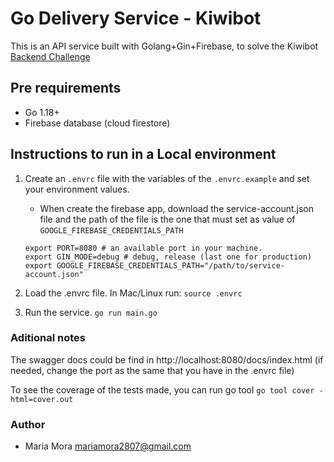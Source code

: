 # Go Delivery Service - Kiwibot

This is an API service built with Golang+Gin+Firebase, to solve the Kiwibot [Backend Challenge](https://kiwi.notion.site/Backed-developer-technical-test-bbea8f94184643419b57932d214ed66f)

## Pre requirements

- Go 1.18+
- Firebase database (cloud firestore)

## Instructions to run in a Local environment

1. Create an `.envrc` file with the variables of the `.envrc.example` and set your environment values.
    - When create the firebase app, download the service-account.json file and the path of the file is the one that must set as value of `GOOGLE_FIREBASE_CREDENTIALS_PATH`
    ```
    export PORT=8080 # an available port in your machine.
    export GIN_MODE=debug # debug, release (last one for production)
    export GOOGLE_FIREBASE_CREDENTIALS_PATH="/path/to/service-account.json"
    ```

2. Load the .envrc file. In Mac/Linux run: `source .envrc`

3. Run the service. `go run main.go`

### Aditional notes

The swagger docs could be find in http://localhost:8080/docs/index.html (if needed, change the port as the same that you have in the .envrc file)

To see the coverage of the tests made, you can run go tool `go tool cover -html=cover.out`

### Author

- Maria Mora <mariamora2807@gmail.com>